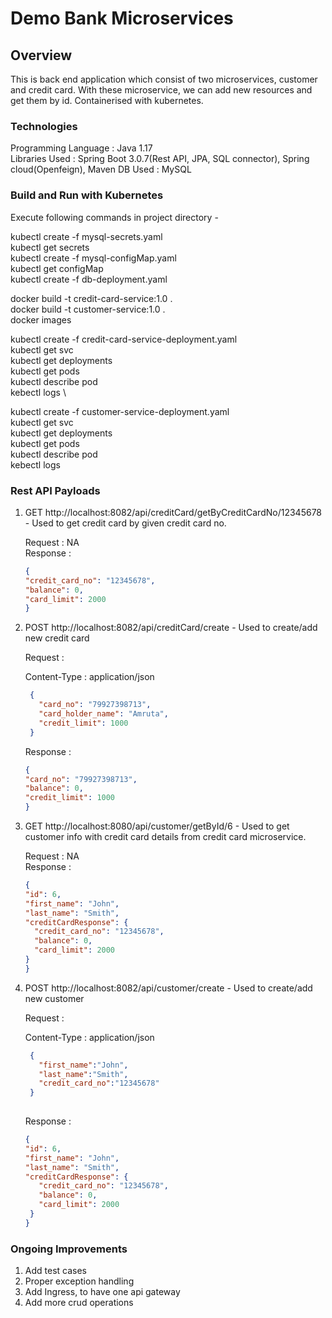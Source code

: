 # Demo Bank Microservices

## Overview 

This is back end application which consist of two microservices, customer and credit card. With these microservice, we can add new resources and get them by id. Containerised with kubernetes.

### Technologies

Programming Language : Java 1.17 \
Libraries Used : Spring Boot 3.0.7(Rest API, JPA, SQL connector), Spring cloud(Openfeign), Maven
DB Used : MySQL

### Build and Run with Kubernetes

Execute following commands in project directory -

kubectl create -f mysql-secrets.yaml \
kubectl get secrets \
kubectl create -f mysql-configMap.yaml \
kubectl get configMap \
kubectl create -f db-deployment.yaml

docker build -t credit-card-service:1.0 . \
docker build -t customer-service:1.0 . \
docker images

kubectl create -f credit-card-service-deployment.yaml \
kubectl get svc \
kubectl get deployments \
kubectl get pods \
kubectl describe pod <pod-name> \
kebectl logs <pod-name> \

kubectl create -f customer-service-deployment.yaml \
kubectl get svc \
kubectl get deployments \
kubectl get pods \
kubectl describe pod <pod-name> \
kebectl logs <pod-name>

### Rest API Payloads   

1) GET http://localhost:8082/api/creditCard/getByCreditCardNo/12345678 - Used to get credit card by given credit card no.

   Request : NA \
   Response : 

    ````json
    {
   "credit_card_no": "12345678",
   "balance": 0,
   "card_limit": 2000
   }
    ````

2) POST http://localhost:8082/api/creditCard/create - Used to create/add new credit card 
      
      Request :

      Content-Type : application/json
      ````json
       {
         "card_no": "79927398713",
         "card_holder_name": "Amruta",
         "credit_limit": 1000
       }
    ````
      Response :

   ````json
   {
   "card_no": "79927398713",
   "balance": 0,
   "credit_limit": 1000
   }
    ````

3) GET http://localhost:8080/api/customer/getById/6 - Used to get customer info with credit card details from credit card microservice.

   Request : NA \
   Response :

    ````json
    {
   "id": 6,
   "first_name": "John",
   "last_name": "Smith",
   "creditCardResponse": {
      "credit_card_no": "12345678",
      "balance": 0,
      "card_limit": 2000
    }
   }
    ````

4) POST http://localhost:8082/api/customer/create - Used to create/add new customer

   Request :

   Content-Type : application/json
      ````json
       {
         "first_name":"John",
         "last_name":"Smith",
         "credit_card_no":"12345678"
       }
       
    ````
   Response :

   ````json
   {
   "id": 6,
   "first_name": "John",
   "last_name": "Smith",
   "creditCardResponse": {
      "credit_card_no": "12345678",
      "balance": 0,
      "card_limit": 2000
    }
   }
    ````

### Ongoing Improvements

1) Add test cases 
2) Proper exception handling 
3) Add Ingress, to have one api gateway 
4) Add more crud operations

